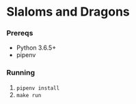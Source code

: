 # Slaloms and Dragons


### Prereqs

- Python 3.6.5+
- pipenv

### Running

1. `pipenv install`
2. `make run`
